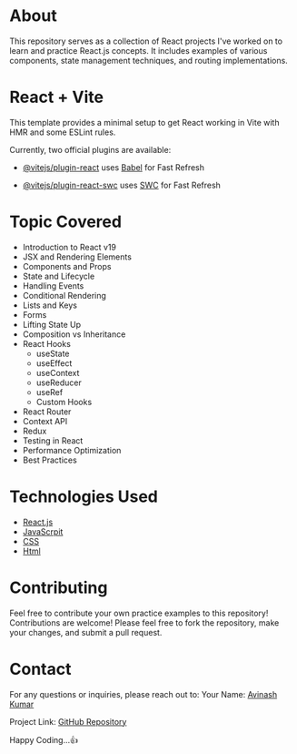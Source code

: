 # About
This repository serves as a collection of React projects I've worked on to learn and practice React.js concepts. It includes examples of various components, state management techniques, and routing implementations.

# React + Vite

This template provides a minimal setup to get React working in Vite with HMR and some ESLint rules.

Currently, two official plugins are available:

- [@vitejs/plugin-react](https://github.com/vitejs/vite-plugin-react/blob/main/packages/plugin-react/README.md) uses [Babel](https://babeljs.io/) for Fast Refresh
  
- [@vitejs/plugin-react-swc](https://github.com/vitejs/vite-plugin-react-swc) uses [SWC](https://swc.rs/) for Fast Refresh

# Topic Covered
- Introduction to React v19
- JSX and Rendering Elements
- Components and Props
- State and Lifecycle
- Handling Events
- Conditional Rendering
- Lists and Keys
- Forms
- Lifting State Up
- Composition vs Inheritance
- React Hooks
    * useState
    * useEffect
    * useContext
    * useReducer
    * useRef
    * Custom Hooks
- React Router
- Context API
- Redux
- Testing in React
- Performance Optimization
- Best Practices

# Technologies Used
* [React.js](https://react.dev/)
* [JavaScrpit](https://www.w3schools.com/js/)
* [CSS](https://www.w3schools.com/css/)
* [Html](https://www.w3schools.com/html/)

# Contributing
Feel free to contribute your own practice examples to this repository!
Contributions are welcome! Please feel free to fork the repository, make your changes, and submit a pull request.

# Contact
For any questions or inquiries, please reach out to:
Your Name: [Avinash Kumar](https://github.com/AvinashS97/)

Project Link: [GitHub Repository](https://github.com/AvinashS97/reactJs)

Happy Coding...👍
